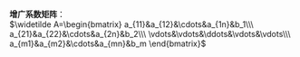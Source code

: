 **增广系数矩阵**：  
$\widetilde A=\begin{bmatrix}  
a_{11}&a_{12}&\cdots&a_{1n}&b_1\\\  
a_{21}&a_{22}&\cdots&a_{2n}&b_2\\\  
\vdots&\vdots&\ddots&\vdots&\vdots\\\  
a_{m1}&a_{m2}&\cdots&a_{mn}&b_m  
\end{bmatrix}$  
